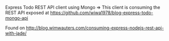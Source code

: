 Express Todo REST API client using Mongo
=> This client is consuming the REST API exposed at https://github.com/wiwa1978/blog-express-todo-mongo-api

Found on http://blog.wimwauters.com/consuming-express-nodejs-rest-api-with-jade/
